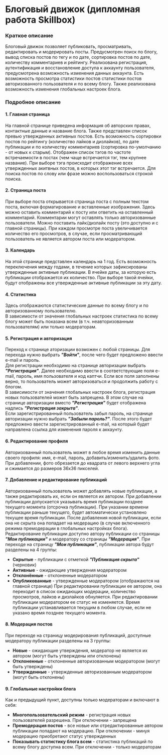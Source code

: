 # Блоговый движок (дипломная работа Skillbox)
### Краткое описание
Блоговый движок позволяет публиковать, просматривать, редактировать и модерировать посты. Предусмотрен поиск по блогу, вывод списка постов по тегу и по дате, сортировка постов по дате, количеству комментариев и рейтингу. Реализована регистрация, аутентификация и восстановление доступа к аккаунту пользователя, предусмотрена возможность изменения данных аккаунта. Есть возможность просмотра статистики постов статистики постов авторизованного пользователя и по всему блогу. Также реализована возможность изменения глобальных настроек блога.
### Подробное описание
#### 1. Главная страница
На главной странице приведена информация об авторских правах, контактные данные и название блога. Также представлен список превью утвержденных активных постов. Есть возможность сортировки постов по рейтингу (количество лайков и дизлайков), по дате публикации и по количеству комментариев (сортировка по-умолчанию - от новых к старым). Отображен список тэгов по частоте встречаемости в постах (чем чаще встречается тэг, тем крупнее название). При выборе тэга происходит отображение всех утвержденных акитвных постов, в которых этот тэг встречается. Для поиска постов по слову или фразе можно воспользоваться строкой поиска.
#### 2. Страница поста
При выборе поста открывается страница поста с полным текстом поста, включая форматирование и вставленные изображения. Здесь можно оставить комментарий к посту или ответить на  оставленный комментарий. Комментарии могут оставлять только авторизованные пользователи. Можно поставить лайк/дизлайк посту (это доступно и с главной страницы). При каждом просмотре поста увеличивается количество его просмотров, в случае, если просматривающий пользователь не является автором поста или модератором.
#### 3. Календарь
На этой странице представлен календарь на 1 год. Есть возможность переключения между годами, в течение которых зафиксированы утвержденные активные публикации. В ячейке даты, за которую есть публикации отображается их количество. При выборе такой ячейки, будут отображены все утвержденные активные публикации за эту дату.
#### 4. Статистика
Здесь отображаются статистические данные по всему блогу и по авторизованному пользователю.  
В зависимости от значения глобальных настроек статистика по всему блогу может быть показана всем (в т.ч. неавторизованным пользователям) или только модераторам.
#### 5. Регистрация и авторизация
Переход к странице аторизации возможен с любой страницы. Для перехода нужно выбрать **_"Войти"_**, после чего будет предложено ввести e-mail и пароль.  
Для регистрации необходимо на странице авторизации выбрать **_"Регистрация"_**. Далее необходимо ввести в соответствующие поля e-mail, пароль, имя пользователя и код каптчи. Если все поля заполнены верно, то пользователь может авторизоваться и продолжить работу с блогом.  
В зависимости от значения глобальных настроек блога, регистрация новых пользователей может быть запрещена. В этом случае на странице авторизации вместо  **_"Регистрация"_** будет отображена надпись **_"Регистрация закрыта"_**.  
Если зарегистрированный пользователь забыл пароль, на странице авторизации нужно выбрать **_"Забыли пароль?"_**. После этого будет предложено ввести зарегистрированный e-mail, на который будет направлена ссылка для изменения пароля к аккаунту.
#### 6. Редактирование профиля
Авторизованный пользователь может в любое время изменить данные своего профиля: имя, e-mail, пароль, добавить/изменить/удалить фото. При добавлении, фото обрезается до квадрата от левого верхнего угла и сжимается до размеров 36x36 пикселей.
#### 7. Добавление и редактирование публикаций
Авторизованный пользователь может добавлять новые публикации, а также редактировать их, если он является их автором. При добавлении публикации допускается указывать время публикации позднее текущего момента (отсрочка публикации). При указании времени публикации раньше текущего, будет автоматически установлено текущее время публикации. После добавления новой публикации, если она не скрыта она попадает на модерацию (в случае включенного режима премодерации в глобальных настройках блога).  
Редактирование публикации доступно автору публикации со страницы **_"Мои публикации"_** и модератору со страницы **_"Модерация"_**. При переходе на страницу **_"Мои публикации"_**, публикации автора будут разделены на 4 группы:
- **Скрытые** - публикации с отметкой **_"Публикация скрыта"_** (черновик)
- **Активные** - ожидающие утверждения модератором
- **Отклонённые** - отклоненные модератором
- **Опубликованные** - утвержденные модератором (отображаются на главной странице)
При редактировании публикации ее автором, она переходит в список ожидающих модерации, количество просмотров, лайков и дизлайков обнуляется. При редактировании публикации модератором ее статус не изменяется. Время публикации устанавливается текущим в любом случае, если не указано время позднее текущего момента.
#### 8. Модерация постов
При переходе на страницу модерирования публикаций, доступные модератору публикации разделены на 3 группы:
- **Новые** - ожидающие утверждения, модератор не является их автором (могут быть утверждены или отклонены)
- **Отклоненные** - отклоненные авторизованным модератором (могут быть утверждены)
- **Утвержденные** - утвержденные авторизованным модератором (могут быть отклонены)
#### 9. Глобальные настройки блога
Как и предыдущий пункт, доступны только модераторам и включают в себя:
- **Многопользовательский режим** - регистрация новых пользователей разрешена. При отключении - запрещена
- **Премодерация постов** - все новые или отредактированные автором публикации попадают на модерацию. При отключении - минуя модерацию приобретают статус утвержденных
- **Показывать статистику блога всем** - статистика публикаций по всему блогу доступна всем. При отключении - только модераторам
